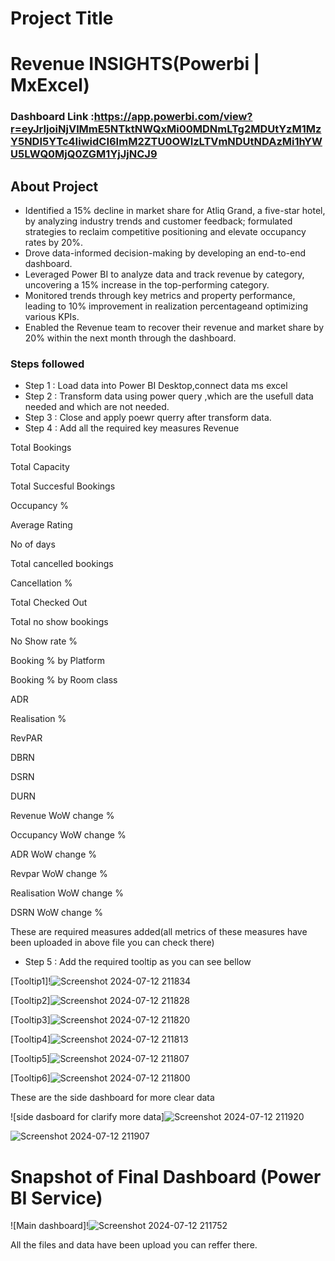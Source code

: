 
# Project Title

# Revenue INSIGHTS(Powerbi | MxExcel)

### Dashboard Link :https://app.powerbi.com/view?r=eyJrIjoiNjVlMmE5NTktNWQxMi00MDNmLTg2MDUtYzM1MzY5NDI5YTc4IiwidCI6ImM2ZTU0OWIzLTVmNDUtNDAzMi1hYWU5LWQ0MjQ0ZGM1YjJjNCJ9

## About Project

- Identified a 15% decline in market share for Atliq Grand, a five-star hotel, by analyzing industry trends and customer feedback; formulated strategies to reclaim competitive positioning and elevate occupancy rates by 20%.
- Drove data-informed decision-making by developing an end-to-end dashboard.
- Leveraged Power BI to analyze data and track revenue by category, uncovering a 15% increase in the top-performing category.
- Monitored trends through key metrics and property performance, leading to 10% improvement in realization percentageand optimizing various KPIs.
- Enabled the Revenue team to recover their revenue and market share by 20% within the next month through the
dashboard.


### Steps followed 

- Step 1 : Load data into Power BI Desktop,connect data ms excel
- Step 2 : Transform data using power query ,which are the usefull data needed and which are not needed. 
- Step 3 : Close and apply poewr querry after transform data.
- Step 4 : Add all the required key measures
Revenue

Total Bookings

Total Capacity

Total Succesful Bookings

Occupancy %

Average Rating

No of days

Total cancelled bookings

Cancellation %

Total Checked Out

Total no show bookings

No Show rate %

Booking % by Platform

Booking % by Room class

ADR 

Realisation %

RevPAR

DBRN

DSRN 

DURN

Revenue WoW change %

Occupancy WoW change %

ADR WoW change %

Revpar WoW change %

Realisation WoW change %

DSRN WoW change %

These are required measures added(all metrics of these measures have been uploaded in above file you can check there)

 
        

- Step 5 : Add the required tooltip as you can see bellow

[Tooltip1]!![Screenshot 2024-07-12 211834](https://github.com/user-attachments/assets/6ef096bc-8566-4c4d-b330-5d84c646a9b7)

[Tooltip2]![Screenshot 2024-07-12 211828](https://github.com/user-attachments/assets/ed17d933-3ab6-446c-b090-f4d8b0d91dfc)

[Tooltip3]![Screenshot 2024-07-12 211820](https://github.com/user-attachments/assets/83059a27-003a-4a1f-9a7f-292c98ba8b6a)

[Tooltip4]![Screenshot 2024-07-12 211813](https://github.com/user-attachments/assets/fe0cc585-1bc9-4874-81ce-46daf4d39b1f)

[Tooltip5]![Screenshot 2024-07-12 211807](https://github.com/user-attachments/assets/5ffceacb-e5ab-43a7-9780-4e3f7ff8c97d)

[Tooltip6]![Screenshot 2024-07-12 211800](https://github.com/user-attachments/assets/3a03820f-0500-4273-b3a8-3fc09a63878b)


These are the side dashboard for more clear data

![side dasboard for clarify more data]![Screenshot 2024-07-12 211920](https://github.com/user-attachments/assets/04e0a2a0-c737-453e-9266-c25e0740abe1)         



![Screenshot 2024-07-12 211907](https://github.com/user-attachments/assets/abc8ef96-5d1d-4689-8bbc-38da879d4089)





# Snapshot of Final Dashboard (Power BI Service)

![Main dashboard]!![Screenshot 2024-07-12 211752](https://github.com/user-attachments/assets/3a1844e3-e11f-43e1-ac08-2bfc8b8bef0f)
 
 
All the files and data have been upload you can reffer there.

